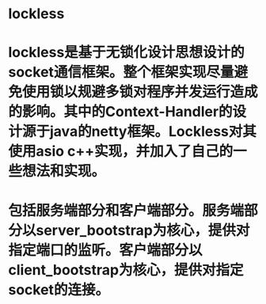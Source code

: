 # lockless
# lockless是基于无锁化设计思想设计的socket通信框架。整个框架实现尽量避免使用锁以规避多锁对程序并发运行造成的影响。其中的Context-Handler的设计源于java的netty框架。Lockless对其使用asio c++实现，并加入了自己的一些想法和实现。
# 包括服务端部分和客户端部分。服务端部分以server_bootstrap为核心，提供对指定端口的监听。客户端部分以client_bootstrap为核心，提供对指定socket的连接。
